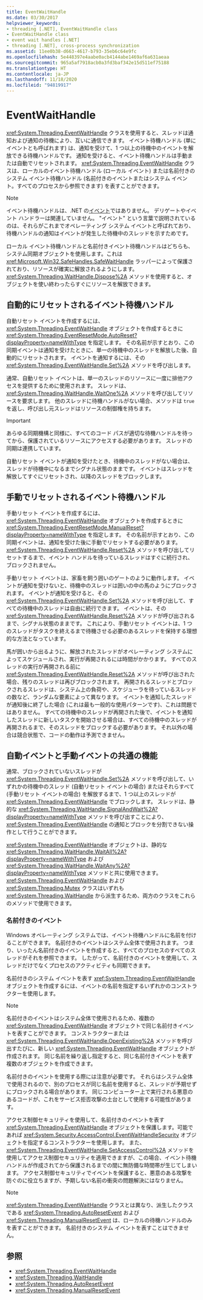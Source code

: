 ```yaml
---
title: EventWaitHandle
ms.date: 03/30/2017
helpviewer_keywords:
- threading [.NET], EventWaitHandle class
- EventWaitHandle class
- event wait handles [.NET]
- threading [.NET], cross-process synchronization
ms.assetid: 11ee0b38-d663-4617-b793-35eb6c64e9fc
ms.openlocfilehash: 5e448397e4aabe0acb4144abe1469af6a631aeaa
ms.sourcegitcommit: 965a5af7918acb0a3fd3baf342e15d511ef75188
ms.translationtype: HT
ms.contentlocale: ja-JP
ms.lasthandoff: 11/18/2020
ms.locfileid: "94819917"
---
```

# <a name="eventwaithandle"></a>EventWaitHandle

<xref:System.Threading.EventWaitHandle> クラスを使用すると、スレッドは通知および通知の待機により、互いに通信できます。 イベント待機ハンドル (単にイベントとも呼ばれます) は、通知を受けて、1 つ以上の待機中のイベントを解放できる待機ハンドルです。 通知を受けると、イベント待機ハンドルは手動または自動でリセットされます。 <xref:System.Threading.EventWaitHandle> クラスは、ローカルのイベント待機ハンドル (ローカル イベント) または名前付きのシステム イベント待機ハンドル (名前付きのイベントまたはシステム イベント。すべてのプロセスから参照できます) を表すことができます。  
  
> [!NOTE]
> イベント待機ハンドルは、.NET の[イベント](../events/index.md)ではありません。 デリゲートやイベント ハンドラーは関連していません。 "イベント" という言葉で説明されているのは、それらがこれまでオペレーティング システム イベントと呼ばれており、待機ハンドルの通知はイベントが発生した待機中のスレッドを示すためです。  
  
 ローカル イベント待機ハンドルと名前付きイベント待機ハンドルはどちらも、システム同期オブジェクトを使用します。これは <xref:Microsoft.Win32.SafeHandles.SafeWaitHandle> ラッパーによって保護されており、リソースが確実に解放されるようにします。 <xref:System.Threading.WaitHandle.Dispose%2A> メソッドを使用すると、オブジェクトを使い終わったらすぐにリソースを解放できます。  
  
## <a name="event-wait-handles-that-reset-automatically"></a>自動的にリセットされるイベント待機ハンドル  
 自動リセット イベントを作成するには、<xref:System.Threading.EventWaitHandle> オブジェクトを作成するときに <xref:System.Threading.EventResetMode.AutoReset?displayProperty=nameWithType> を指定します。 その名前が示すとおり、この同期イベントは通知を受けたときに、単一の待機中のスレッドを解放した後、自動的にリセットされます。 イベントを通知するには、その <xref:System.Threading.EventWaitHandle.Set%2A> メソッドを呼び出します。  
  
 通常、自動リセット イベントは、単一のスレッドのリソースに一度に排他アクセスを提供するために使用されます。 スレッドは、<xref:System.Threading.WaitHandle.WaitOne%2A> メソッドを呼び出してリソースを要求します。 他のスレッドに待機ハンドルがない場合、メソッドは `true` を返し、呼び出し元スレッドはリソースの制御権を持ちます。  
  
> [!IMPORTANT]
> あらゆる同期機構と同様に、すべてのコード パスが適切な待機ハンドルを待ってから、保護されているリソースにアクセスする必要があります。 スレッドの同期は連携しています。  
  
 自動リセット イベントが通知を受けたとき、待機中のスレッドがない場合は、スレッドが待機中になるまでシグナル状態のままです。 イベントはスレッドを解放してすぐにリセットされ、以降のスレッドをブロックします。  
  
## <a name="event-wait-handles-that-reset-manually"></a>手動でリセットされるイベント待機ハンドル  
 手動リセット イベントを作成するには、<xref:System.Threading.EventWaitHandle> オブジェクトを作成するときに <xref:System.Threading.EventResetMode.ManualReset?displayProperty=nameWithType> を指定します。 その名前が示すとおり、この同期イベントは、通知を受けた後に手動でリセットする必要があります。 <xref:System.Threading.EventWaitHandle.Reset%2A> メソッドを呼び出してリセットするまで、イベント ハンドルを待っているスレッドはすぐに続行され、ブロックされません。  
  
 手動リセット イベントは、家畜を飼う囲いのゲートのように動作します。 イベントが通知を受けないと、待機中のスレッドは囲いの中の馬のようにブロックされます。 イベントが通知を受けると、その <xref:System.Threading.EventWaitHandle.Set%2A> メソッドを呼び出して、すべての待機中のスレッドは自由に続行できます。 イベントは、その <xref:System.Threading.EventWaitHandle.Reset%2A> メソッドが呼び出されるまで、シグナル状態のままです。 これにより、手動リセット イベントは、1 つのスレッドがタスクを終えるまで待機させる必要のあるスレッドを保持する理想的な方法となっています。  
  
 馬が囲いから出るように、解放されたスレッドがオペレーティング システムによってスケジュールされ、実行が再開されるには時間がかかります。 すべてのスレッドの実行が再開される前に <xref:System.Threading.EventWaitHandle.Reset%2A> メソッドが呼び出された場合、残りのスレッドは再びブロックされます。 再開されるスレッドとブロックされるスレッドは、システム上の負荷や、スケジューラを待っているスレッドの数など、ランダムな要素によって異なります。 イベントを通知したスレッドが通知後に終了した場合 (これは最も一般的な使用パターンです)、これは問題ではありません。 すべての待機中のスレッドが再開された後で、イベントを通知したスレッドに新しいタスクを開始させる場合は、すべての待機中のスレッドが再開されるまで、そのスレッドをブロックする必要があります。 それ以外の場合は競合状態で、コードの動作は予測できません。  
  
## <a name="features-common-to-automatic-and-manual-events"></a>自動イベントと手動イベントの共通の機能  
 通常、ブロックされていないスレッドが <xref:System.Threading.EventWaitHandle.Set%2A> メソッドを呼び出して、いずれかの待機中のスレッド (自動リセット イベントの場合) またはそれらすべて (手動リセット イベントの場合) を解放するまで、1 つ以上のスレッドが <xref:System.Threading.EventWaitHandle> でブロックします。 スレッドは、静的な <xref:System.Threading.WaitHandle.SignalAndWait%2A?displayProperty=nameWithType> メソッドを呼び出すことにより、<xref:System.Threading.EventWaitHandle> の通知とブロックを分割できない操作として行うことができます。  
  
 <xref:System.Threading.EventWaitHandle> オブジェクトは、静的な <xref:System.Threading.WaitHandle.WaitAll%2A?displayProperty=nameWithType> および <xref:System.Threading.WaitHandle.WaitAny%2A?displayProperty=nameWithType> メソッドと共に使用できます。 <xref:System.Threading.EventWaitHandle> および <xref:System.Threading.Mutex> クラスはいずれも <xref:System.Threading.WaitHandle> から派生するため、両方のクラスをこれらのメソッドで使用できます。  
  
### <a name="named-events"></a>名前付きのイベント  
 Windows オペレーティング システムでは、イベント待機ハンドルに名前を付けることができます。 名前付きのイベントはシステム全体で使用されます。 つまり、いったん名前付きのイベントを作成すると、すべてのプロセスのすべてのスレッドがそれを参照できます。 したがって、名前付きのイベントを使用して、スレッドだけでなくプロセスのアクティビティも同期できます。  
  
 名前付きのシステム イベントを表す <xref:System.Threading.EventWaitHandle> オブジェクトを作成するには、イベントの名前を指定するいずれかのコンストラクターを使用します。  
  
> [!NOTE]
> 名前付きのイベントはシステム全体で使用されるため、複数の <xref:System.Threading.EventWaitHandle> オブジェクトで同じ名前付きイベントを表すことができます。 コンストラクターまたは <xref:System.Threading.EventWaitHandle.OpenExisting%2A> メソッドを呼び出すたびに、新しい <xref:System.Threading.EventWaitHandle> オブジェクトが作成されます。 同じ名前を繰り返し指定すると、同じ名前付きイベントを表す複数のオブジェクトを作成できます。  
  
 名前付きのイベントを使用する際には注意が必要です。 それらはシステム全体で使用されるので、別のプロセスが同じ名前を使用すると、スレッドが予期せずにブロックされる場合があります。 同じコンピューター上で実行される悪意のあるコードが、これをサービス拒否攻撃の土台として使用する可能性があります。  
  
 アクセス制御セキュリティを使用して、名前付きのイベントを表す <xref:System.Threading.EventWaitHandle> オブジェクトを保護します。可能であれば <xref:System.Security.AccessControl.EventWaitHandleSecurity> オブジェクトを指定するコンストラクターを使用します。 また、<xref:System.Threading.EventWaitHandle.SetAccessControl%2A> メソッドを使用してアクセス制御セキュリティを適用できますが、この場合、イベント待機ハンドルが作成されてから保護されるまでの間に無防備な時間帯が生じてしまいます。 アクセス制御セキュリティでイベントを保護すると、悪意のある攻撃を防ぐのに役立ちますが、予期しない名前の衝突の問題解決にはなりません。  
  
> [!NOTE]
> <xref:System.Threading.EventWaitHandle> クラスとは異なり、派生したクラスである <xref:System.Threading.AutoResetEvent> および <xref:System.Threading.ManualResetEvent> は、ローカルの待機ハンドルのみを表すことができます。 名前付きのシステム イベントを表すことはできません。  
  
## <a name="see-also"></a>参照

- <xref:System.Threading.EventWaitHandle>
- <xref:System.Threading.WaitHandle>
- <xref:System.Threading.AutoResetEvent>
- <xref:System.Threading.ManualResetEvent>
